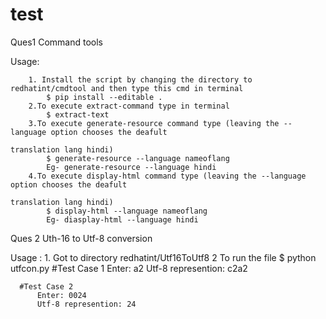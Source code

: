 # test

Ques1
 Command tools
 
 Usage:
     	
     	1. Install the script by changing the directory to redhatint/cmdtool and then type this cmd in terminal
     		$ pip install --editable .
     	2.To execute extract-command type in terminal
     		$ extract-text
     	3.To execute generate-resource command type (leaving the --language option chooses the deafult 
     																					translation lang hindi)
     		$ generate-resource --language nameoflang
     		Eg- generate-resource --language hindi
     	4.To execute display-html command type (leaving the --language option chooses the deafult 
     																					translation lang hindi)
     		$ display-html --language nameoflang
     		Eg- diasplay-html --language hindi 
     		
Ques 2
 Uth-16 to Utf-8 conversion
 
  Usage :
      1. Got to directory redhatint/Utf16ToUtf8
      2 To run the file
          $ python utfcon.py
      #Test Case 1
          Enter: a2
          Utf-8 represention: c2a2

      #Test Case 2
          Enter: 0024
          Utf-8 represention: 24
